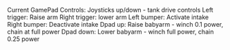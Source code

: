 Current GamePad Controls:
Joysticks up/down - tank drive controls
Left trigger: Raise arm
Right trigger: lower arm
Left bumper: Activate intake
Right bumper: Deactivate intake
Dpad up: Raise babyarm - winch 0.1 power, chain at full power
Dpad down: Lower babyarm - winch full power, chain 0.25 power
